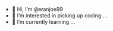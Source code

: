 - 👋 Hi, I’m @wanjoe99
- 👀 I’m interested in picking up coding ...
- 🌱 I’m currently learning ...


<!---
wanjoe99/wanjoe99 is a ✨ special ✨ repository because its `README.md` (this file) appears on your GitHub profile.
You can click the Preview link to take a look at your changes.
--->
